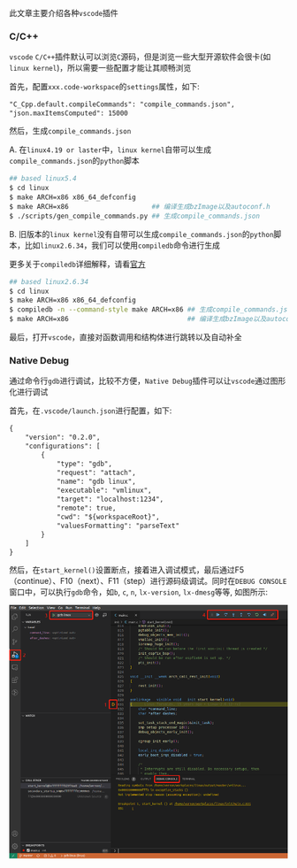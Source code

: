 此文章主要介绍各种`vscode`插件

### C/C++

`vscode` `C/C++`插件默认可以浏览`C`源码，但是浏览一些大型开源软件会很卡(如`linux kernel`)，所以需要一些配置才能让其顺畅浏览

首先，配置`xxx.code-workspace`的`settings`属性，如下:

```
"C_Cpp.default.compileCommands": "compile_commands.json",
"json.maxItemsComputed": 15000
```

然后，生成`compile_commands.json`

A. 在`linux4.19 or laster`中，`linux kernel`自带可以生成`compile_commands.json`的`python`脚本

```bash
## based linux5.4
$ cd linux
$ make ARCH=x86 x86_64_defconfig
$ make ARCH=x86                     ## 编译生成bzImage以及autoconf.h
$ ./scripts/gen_compile_commands.py ## 生成compile_commands.json
```

B. 旧版本的`linux kernel`没有自带可以生成`compile_commands.json`的`python`脚本，比如`linux2.6.34`，我们可以使用`compiledb`命令进行生成

更多关于`compiledb`详细解释，请看[官方](https://github.com/nickdiego/compiledb)

```bash
## based linux2.6.34
$ cd linux
$ make ARCH=x86 x86_64_defconfig
$ compiledb -n --command-style make ARCH=x86 ## 生成compile_commands.json
$ make ARCH=x86                              ## 编译生成bzImage以及autoconf.h
```

最后，打开`vscode`，直接对函数调用和结构体进行跳转以及自动补全

### Native Debug

通过命令行`gdb`进行调试，比较不方便，`Native Debug`插件可以让`vscode`通过图形化进行调试

首先，在`.vscode/launch.json`进行配置，如下:

```
{
    "version": "0.2.0",
    "configurations": [
        {
            "type": "gdb",
            "request": "attach",
            "name": "gdb linux",
            "executable": "vmlinux",
            "target": "localhost:1234",
            "remote": true,
            "cwd": "${workspaceRoot}",
            "valuesFormatting": "parseText"
        }
    ]
}
```

然后，在`start_kernel()`设置断点，接着进入调试模式，最后通过F5（continue）、F10（next）、F11（step）进行源码级调试。同时在`DEBUG CONSOLE`窗口中，可以执行`gdb`命令，如`b`, `c`, `n`, `lx-version`, `lx-dmesg`等等, 如图所示:

![vscode_gdb](../resources/picture/vscode_gdb.png)

